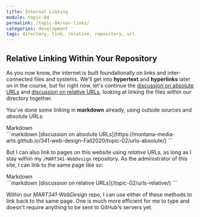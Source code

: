 ```yaml
---
title: Internal Linking
module: topic-04
permalink: /topic-04/nav-links/
categories: development
tags: directory, link, relative, repository, url
---
```


<div class="divider-heading"></div>

## Relative Linking Within Your Repository
As you now know, the internet is built foundationally on links and inter-connected files and systems. We'll get into **hypertext** and **hyperlinks** later on in the course, but for right now, let's continue the <a href="https://montana-media-arts.github.io/341-web-design-Fall2020/topic-02/urls-absolute/" target="_new">discussion on absolute URLs</a> and <a href="https://montana-media-arts.github.io/341-web-design-Fall2020/topic-02/urls-relative/" target="_new">discussion on relative URLs</a>, looking at linking the files within our directory together.

You've done some linking in **markdown** already, using outside sources and _absolute_ URLs:


<div id="code-heading">Markdown</div>
```markdown
[discussion on absolute URLs](https://montana-media-arts.github.io/341-web-design-Fall2020/topic-02/urls-absolute/)
```


<br />

But I can also link to pages on this website using _relative_ URLs, as long as I stay within my  `/MART341-WebDesign` repository. As the administrator of this site, I can link to the same page like so:


<div id="code-heading">Markdown</div>
```markdown
[discussion on relative URLs](/topic-02/urls-relative/)
```


<br />

Within our _MART341-WebDesign_ repo, I can use either of these methods to link back to the same page. One is much more efficient for me to type and doesn't require anything to be sent to GitHub's servers yet.
